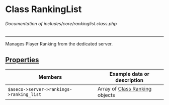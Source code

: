 # Class RankingList
###### Documentation of includes/core/rankinglist.class.php


***


Manages Player Ranking from the dedicated server.



## [Properties](_#Properties)


| Members								| Example data or description
|-----------------------------------------------------------------------|----------------------------
| `$aseco->server->rankings->ranking_list`				| Array of [Class Ranking](/development/classes/ranking.php) objects
